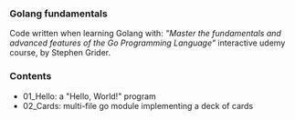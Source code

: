 ### Golang fundamentals
Code written when learning Golang with:
*"Master the fundamentals and advanced features of the Go Programming Language"*
interactive udemy course, by Stephen Grider.

### Contents
* 01_Hello: a "Hello, World!" program
* 02_Cards: multi-file go module implementing a deck of cards
